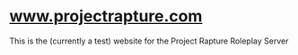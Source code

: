 # www.projectrapture.com
This is the (currently a test) website for the Project Rapture Roleplay Server
